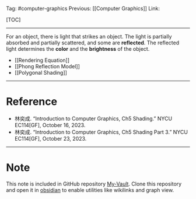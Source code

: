 Tag: #computer-graphics 
Previous: [[Computer Graphics]]
Link: 

[TOC]

---

For an object, there is light that strikes an object. The light is partially absorbed and partially scattered, and some are **reflected**. The reflected light determines the **color** and the **brightness** of the object.

- [[Rendering Equation]]
- [[Phong Reflection Model]]
- [[Polygonal Shading]]

---

# Reference

- 林奕成. “Introduction to Computer Graphics, Ch5 Shading.” NYCU EC114[GF], October 16, 2023.
- 林奕成. “Introduction to Computer Graphics, Ch5 Shading Part 3.” NYCU EC114[GF], October 23, 2023.

---

# Note

This note is included in GitHub repository [My-Vault](https://github.com/LittleD3092/My-Vault.git). Clone this repository and open it in [obsidian](https://obsidian.md/) to enable utilities like wikilinks and graph view.